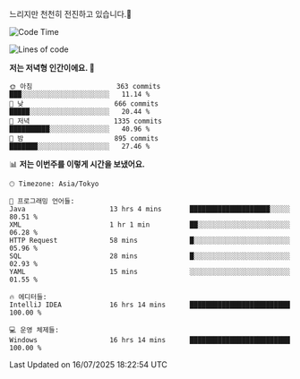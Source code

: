 느리지만 천천히 전진하고 있습니다.🐢

<!--START_SECTION:waka-->
![Code Time](http://img.shields.io/badge/Code%20Time-1%2C650%20hrs%2055%20mins-blue)

![Lines of code](https://img.shields.io/badge/%EC%A0%80%EB%8A%94%20%EC%97%AC%ED%83%9C%EA%B9%8C%EC%A7%80%20-925.5%20thousand%20%EC%A4%84%EC%9D%98%20%EC%BD%94%EB%93%9C%EB%A5%BC%20%EC%9E%91%EC%84%B1%ED%96%88%EC%96%B4%EC%9A%94.-blue)

**저는 저녁형 인간이에요. 🦉** 

```text
🌞 아침                     363 commits         ███░░░░░░░░░░░░░░░░░░░░░░   11.14 % 
🌆 낮　                     666 commits         █████░░░░░░░░░░░░░░░░░░░░   20.44 % 
🌃 저녁                     1335 commits        ██████████░░░░░░░░░░░░░░░   40.96 % 
🌙 밤　                     895 commits         ███████░░░░░░░░░░░░░░░░░░   27.46 % 
```


📊 **저는 이번주를 이렇게 시간을 보냈어요.** 

```text
🕑︎ Timezone: Asia/Tokyo

💬 프로그래밍 언어들: 
Java                     13 hrs 4 mins       ████████████████████░░░░░   80.51 % 
XML                      1 hr 1 min          ██░░░░░░░░░░░░░░░░░░░░░░░   06.28 % 
HTTP Request             58 mins             █░░░░░░░░░░░░░░░░░░░░░░░░   05.96 % 
SQL                      28 mins             █░░░░░░░░░░░░░░░░░░░░░░░░   02.93 % 
YAML                     15 mins             ░░░░░░░░░░░░░░░░░░░░░░░░░   01.55 % 

🔥 에디터들: 
IntelliJ IDEA            16 hrs 14 mins      █████████████████████████   100.00 % 

💻 운영 체제들: 
Windows                  16 hrs 14 mins      █████████████████████████   100.00 % 
```


 Last Updated on 16/07/2025 18:22:54 UTC
<!--END_SECTION:waka-->
